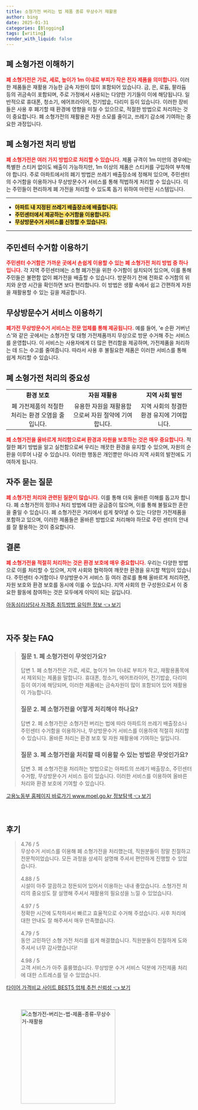 ```yaml
---
title: 소형가전 버리는 법 제품 종류 무상수거 재활용
author: bing
date: 2025-01-31
categories: [Blogging]
tags: [writing]
render_with_liquid: false
---
```



<h2 id='폐 소형가전 이해하기'>폐 소형가전 이해하기</h2>

<p><b><span style="color: #ee2323;">폐 소형가전은 가로, 세로, 높이가 1m 이내로 부피가 작은 전자 제품을 의미합니다.</span></b> 이러한 제품들은 재활용 가능한 금속 자원이 많이 포함되어 있습니다. 금, 은, 로듐, 팔라듐 등의 귀금속이 포함되며, 주로 가정에서 사용되는 다양한 기기들이 이에 해당됩니다. 일반적으로 휴대폰, 청소기, 에어프라이어, 전기밥솥, 다리미 등이 있습니다. 이러한 장비들은 사용 후 폐기할 때 환경에 영향을 미칠 수 있으므로, 적절한 방법으로 처리하는 것이 중요합니다. 폐 소형가전의 재활용은 자원 소모를 줄이고, 쓰레기 감소에 기여하는 중요한 과정입니다.</p>

<h2 id='폐 소형가전 처리 방법'>폐 소형가전 처리 방법</h2>

<p><b><span style="color: #ee2323;">폐 소형가전은 여러 가지 방법으로 처리할 수 있습니다.</span></b> 제품 규격이 1m 미만의 경우에는 특별한 스티커 없이도 배출이 가능하지만, 1m 이상의 제품은 스티커를 구입하여 부착해야 합니다. 주로 아파트에서의 폐기 방법은 쓰레기 배출장소에 정해져 있으며, 주민센터의 수거함을 이용하거나 무상방문수거 서비스를 통해 적법하게 처리할 수 있습니다. 이는 주민들이 편리하게 폐 가전을 처리할 수 있도록 돕기 위하여 마련된 시스템입니다.</p>

<hr />

<ul>
    <li><b><span style="background-color: #ffe066;">아파트 내 지정된 쓰레기 배출장소에 배출합니다.</span></b></li>
    <li><b><span style="background-color: #ffe066;">주민센터에서 제공하는 수거함을 이용합니다.</span></b></li>
    <li><b><span style="background-color: #ffe066;">무상방문수거 서비스를 신청할 수 있습니다.</span></b></li>
</ul>

<hr />

<h2 id='주민센터 수거함 이용하기'>주민센터 수거함 이용하기</h2>

<p><b><span style="color: #ee2323;">주민센터 수거함은 가까운 곳에서 손쉽게 이용할 수 있는 폐 소형가전 처리 방법 중 하나입니다.</span></b> 각 지역 주민센터에는 소형 폐가전을 위한 수거함이 설치되어 있으며, 이를 통해 주민들은 불편함 없이 폐가전을 배출할 수 있습니다. 방문하기 전에 전화로 수거함의 위치와 운영 시간을 확인하면 보다 편리합니다. 이 방법은 생활 속에서 쉽고 간편하게 자원을 재활용할 수 있는 길을 제공합니다.</p>

<h2 id='무상방문수거 서비스 이용하기'>무상방문수거 서비스 이용하기</h2>

<p><b><span style="color: #ee2323;">폐가전 무상방문수거 서비스는 전문 업체를 통해 제공됩니다.</span></b> 예를 들어, 'e 순환 거버넌스'와 같은 곳에서는 소형가전 및 대형 가전제품까지 무상으로 방문 수거해 주는 서비스를 운영합니다. 이 서비스는 사용자에게 더 많은 편리함을 제공하며, 가전제품을 처리하는 데 드는 수고를 줄여줍니다. 따라서 사용 후 불필요한 제품은 이러한 서비스를 통해 쉽게 처리할 수 있습니다.</p>

<h2 id='폐 소형가전 처리의 중요성'>폐 소형가전 처리의 중요성</h2>

<table>
    <tr>
        <td style="text-align: center; height: 17px;"><b>환경 보호</b></td>
        <td style="text-align: center; height: 17px;"><b>자원 재활용</b></td>
        <td style="text-align: center; height: 17px;"><b>지역 사회 발전</b></td>
    </tr>
    <tr>
        <td style="text-align: center; height: 17px;">폐 가전제품의 적절한 처리는 환경 오염을 줄입니다.</td>
        <td style="text-align: center; height: 17px;">유용한 자원을 재활용함으로써 자원 절약에 기여합니다.</td>
        <td style="text-align: center; height: 17px;">지역 사회의 청결한 환경 유지에 기여합니다.</td>
    </tr>
</table>

<p><b><span style="color: #ee2323;">폐 소형가전을 올바르게 처리함으로써 환경과 자원을 보호하는 것은 매우 중요합니다.</span></b> 적절한 폐기 방법을 알고 실천함으로써 우리는 깨끗한 환경을 유지할 수 있으며, 자원의 순환을 이루어 나갈 수 있습니다. 이러한 행동은 개인뿐만 아니라 지역 사회의 발전에도 기여하게 됩니다.</p>

<h2 id='자주 묻는 질문'>자주 묻는 질문</h2>

<p><b><span style="color: #ee2323;">폐 소형가전 처리와 관련된 질문이 많습니다.</span></b> 이를 통해 더욱 올바른 이해를 돕고자 합니다. 폐 소형가전의 정의나 처리 방법에 대한 궁금증이 많으며, 이를 통해 불필요한 혼란을 줄일 수 있습니다. 폐 소형가전은 거리에서 쉽게 찾아낼 수 있는 다양한 가전제품을 포함하고 있으며, 이러한 제품들은 올바른 방법으로 처리해야 하므로 주민 센터의 안내를 잘 활용하는 것이 중요합니다.</p>

<h2 id='결론'>결론</h2>

<p><b><span style="color: #ee2323;">폐 소형가전을 적절히 처리하는 것은 환경 보호에 매우 중요합니다.</span></b> 우리는 다양한 방법으로 이를 처리할 수 있으며, 지역 사회와 협력하여 깨끗한 환경을 유지할 책임이 있습니다. 주민센터 수거함이나 무상방문수거 서비스 등 여러 경로를 통해 올바르게 처리하면, 자원 보호와 환경 보호를 동시에 이룰 수 있습니다. 지역 사회의 한 구성원으로서 이 중요한 활동에 참여하는 것은 모두에게 이익이 되는 길입니다.</p>


<p><a class="click-button" title="아동심리상담사 자격증 취득방법 유익한 정보" href="https://greenforu.github.io/posts/%EC%95%84%EB%8F%99%EC%8B%AC%EB%A6%AC%EC%83%81%EB%8B%B4%EC%82%AC-%EC%9E%90%EA%B2%A9%EC%A6%9D-%EC%B7%A8%EB%93%9D%EB%B0%A9%EB%B2%95-%EC%9C%A0%EC%9D%B5%ED%95%9C-%EC%A0%95%EB%B3%B4/" rel="dofollow">아동심리상담사 자격증 취득방법 유익한 정보 👈 보기</a></p><br>
<h2 id='자주_찾는_FAQ'>자주 찾는 FAQ</h2>
<div itemscope="" itemtype="https://schema.org/FAQPage"> 
<blockquote> 
<div itemscope="" itemprop="mainEntity" itemtype="https://schema.org/Question"> 
<h3 itemprop="name">질문 1. 폐 소형가전이 무엇인가요?</h3> 
<div itemscope="" itemprop="acceptedAnswer" itemtype="https://schema.org/Answer"> 
<span itemprop="text"> 
<p>답변 1. 폐 소형가전은 가로, 세로, 높이가 1m 이내로 부피가 작고, 재활용품목에서 제외되는 제품을 말합니다. 휴대폰, 청소기, 에어프라이어, 전기밥솥, 다리미 등이 여기에 해당되며, 이러한 제품에는 금속자원이 많이 포함되어 있어 재활용이 가능합니다.</p> 
</span> 
</div> 
</div> 
<div itemscope="" itemprop="mainEntity" itemtype="https://schema.org/Question"> 
<h3 itemprop="name">질문 2. 폐 소형가전을 어떻게 처리해야 하나요?</h3> 
<div itemscope="" itemprop="acceptedAnswer" itemtype="https://schema.org/Answer"> 
<span itemprop="text"> 
<p>답변 2. 폐 소형가전은 소형가전 버리는 법에 따라 아파트의 쓰레기 배출장소나 주민센터 수거함을 이용하거나, 무상방문수거 서비스를 이용하여 적절히 처리할 수 있습니다. 올바른 처리는 환경 보호 및 자원 재활용에 기여하는 일입니다.</p> 
</span> 
</div> 
</div> 
<div itemscope="" itemprop="mainEntity" itemtype="https://schema.org/Question"> 
<h3 itemprop="name">질문 3. 폐 소형가전을 처리할 때 이용할 수 있는 방법은 무엇인가요?</h3> 
<div itemscope="" itemprop="acceptedAnswer" itemtype="https://schema.org/Answer"> 
<span itemprop="text"> 
<p>답변 3. 폐 소형가전을 처리하는 방법으로는 아파트의 쓰레기 배출장소, 주민센터 수거함, 무상방문수거 서비스 등이 있습니다. 이러한 서비스를 이용하여 올바른 처리와 환경 보호에 기여할 수 있습니다.</p> 
</span> 
</div> 
</div> 
</blockquote> 
</div>
<p><a class="click-button" title="고용노동부 홈페이지 바로가기 www.moel.go.kr 정보탐색" href="https://greenforu.github.io/posts/%EA%B3%A0%EC%9A%A9%EB%85%B8%EB%8F%99%EB%B6%80-%ED%99%88%ED%8E%98%EC%9D%B4%EC%A7%80-%EB%B0%94%EB%A1%9C%EA%B0%80%EA%B8%B0-www.moel.go.kr-%EC%A0%95%EB%B3%B4%ED%83%90%EC%83%89/" rel="dofollow">고용노동부 홈페이지 바로가기 www.moel.go.kr 정보탐색 👈 보기</a></p><br>
<h2 id='후기'>후기</h2>
<div itemscope itemtype="https://schema.org/Product">
  <blockquote>
  <div itemprop="review" itemscope itemtype="https://schema.org/Review">
      <div itemprop="reviewRating" itemscope itemtype="https://schema.org/Rating"> <span itemprop="ratingValue">4.76</span> / <span itemprop="bestRating">5</span> </div>
      <span itemprop="reviewBody">무상수거 서비스를 이용해 폐 소형가전을 처리했는데, 직원분들이 정말 친절하고 전문적이었습니다. 모든 과정을 상세히 설명해 주셔서 편안하게 진행할 수 있었습니다.</span>
  </div>
  <br>
  <div itemprop="review" itemscope itemtype="https://schema.org/Review">
      <div itemprop="reviewRating" itemscope itemtype="https://schema.org/Rating"> <span itemprop="ratingValue">4.88</span> / <span itemprop="bestRating">5</span> </div>
      <span itemprop="reviewBody">시설이 아주 깔끔하고 정돈되어 있어서 이용하는 내내 좋았습니다. 소형가전 처리의 중요성도 잘 설명해 주셔서 재활용의 필요성을 느낄 수 있었습니다.</span>
  </div>
  <br>
  <div itemprop="review" itemscope itemtype="https://schema.org/Review">
      <div itemprop="reviewRating" itemscope itemtype="https://schema.org/Rating"> <span itemprop="ratingValue">4.97</span> / <span itemprop="bestRating">5</span> </div>
      <span itemprop="reviewBody">정확한 시간에 도착하셔서 빠르고 효율적으로 수거해 주셨습니다. 사후 처리에 대한 안내도 잘 해주셔서 매우 만족했습니다.</span>
  </div>
  <br>
  <div itemprop="review" itemscope itemtype="https://schema.org/Review">
      <div itemprop="reviewRating" itemscope itemtype="https://schema.org/Rating"> <span itemprop="ratingValue">4.79</span> / <span itemprop="bestRating">5</span> </div>
      <span itemprop="reviewBody">동안 고민하던 소형 가전 처리를 쉽게 해결했습니다. 직원분들이 친절하게 도와주셔서 너무 감사했습니다!</span>
  </div>
  <br>
  <div itemprop="review" itemscope itemtype="https://schema.org/Review">
      <div itemprop="reviewRating" itemscope itemtype="https://schema.org/Rating"> <span itemprop="ratingValue">4.98</span> / <span itemprop="bestRating">5</span> </div>
      <span itemprop="reviewBody">고객 서비스가 아주 훌륭했습니다. 무상방문 수거 서비스 덕분에 가전제품 처리에 대한 스트레스를 덜 수 있었습니다.</span>
  </div>
  </blockquote>
</div>
<p><a class="click-button" title="타이어 가격비교 사이트 BEST5 업체 추천 신뢰성" href="https://greenforu.github.io/posts/%ED%83%80%EC%9D%B4%EC%96%B4-%EA%B0%80%EA%B2%A9%EB%B9%84%EA%B5%90-%EC%82%AC%EC%9D%B4%ED%8A%B8-BEST5-%EC%97%85%EC%B2%B4-%EC%B6%94%EC%B2%9C-%EC%8B%A0%EB%A2%B0%EC%84%B1/" rel="dofollow">타이어 가격비교 사이트 BEST5 업체 추천 신뢰성 👈 보기</a></p><br>
<figure class="image"><img src="https://greenforu.github.io/assets/img/thumbnail/소형가전-버리는-법-제품-종류-무상수거-재활용.webp" alt="소형가전-버리는-법-제품-종류-무상수거-재활용" width="256" height="256"></figure>